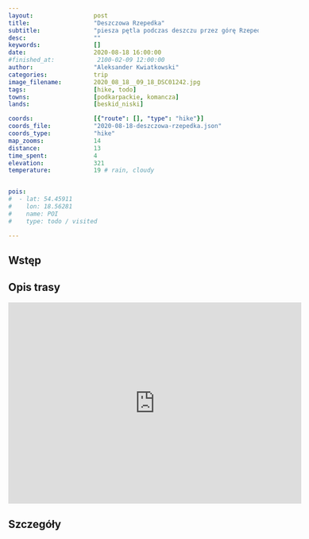 ```yaml
---
layout:                 post
title:                  "Deszczowa Rzepedka"
subtitle:               "piesza pętla podczas deszczu przez górę Rzepedkę i miejscowości Rzepedź oraz Szczawne"
desc:                   ""
keywords:               []
date:                   2020-08-18 16:00:00
#finished_at:            2100-02-09 12:00:00
author:                 "Aleksander Kwiatkowski"
categories:             trip
image_filename:         2020_08_18__09_18_DSC01242.jpg
tags:                   [hike, todo]
towns:                  [podkarpackie, komancza]
lands:                  [beskid_niski]

coords:                 [{"route": [], "type": "hike"}]
coords_file:            "2020-08-18-deszczowa-rzepedka.json"
coords_type:            "hike"
map_zooms:              14
distance:               13
time_spent:             4
elevation:              321
temperature:            19 # rain, cloudy


pois:
#  - lat: 54.45911
#    lon: 18.56281
#    name: POI
#    type: todo / visited

---
```



## Wstęp

## Opis trasy

<iframe height='405' width='590' frameborder='0' allowtransparency='true' scrolling='no' src='https://www.strava.com/activities/3966863040/embed/96a6026381ba6f34f50b8f0e67b975dbdb348535'></iframe>

## Szczegóły
